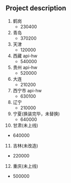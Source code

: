 ## Project description

1. 鹤岗
   - 230400
2. 青岛
   - 370200
3. 天津
   - 120000
4. 西藏 api-hw
   - 540000
5. 贵州 api-hw
   - 520000
6. 大连
   - 210200
7. 西宁市 api-hw
   - 630100
8. 辽宁
   - 210000
9. 宁夏(换装完毕，未替换)
   - 640000
10. 甘肃(未上线)
   - 640000
11. 吉林(未改造)
   - 220000
12. 重庆(未上线)
   - 500000
